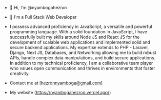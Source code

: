 - 👋 Hi, I’m @nyambogahezron
- 👀 I'm a Full Stack Web Developer
- I possess advanced proficiency in JavaScript, a versatile and powerful programming language. With a solid foundation in JavaScript, I have successfully built my skills around Node JS and React JS for the development of scalable web applications and implemented solid and secure backend applications. My expertise extends to PHP - Laravel, Django, Next JS, Databases, and Networking allowing me to build robust APIs, handle complex data manipulations, and build secure applications. In addition to my technical proficiency, I am a collaborative team player who values open communication and thrives in environments that foster creativity.

- Contact me at [hezronnyamboga@gmail.com]
- My website (https://nyambogahezron.vercel.app/)



